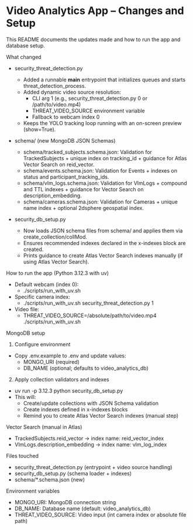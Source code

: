 # Video Analytics App – Changes and Setup

This README documents the updates made and how to run the app and database setup.

What changed
- security_threat_detection.py
  - Added a runnable __main__ entrypoint that initializes queues and starts threat_detection_process.
  - Added dynamic video source resolution:
    - CLI arg 1 (e.g., security_threat_detection.py 0 or /path/to/video.mp4)
    - THREAT_VIDEO_SOURCE environment variable
    - Fallback to webcam index 0
  - Keeps the YOLO tracking loop running with an on-screen preview (show=True).

- schema/ (new MongoDB JSON Schemas)
  - schema/tracked_subjects.schema.json: Validation for TrackedSubjects + unique index on tracking_id + guidance for Atlas Vector Search on reid_vector.
  - schema/events.schema.json: Validation for Events + indexes on status and participant_tracking_ids.
  - schema/vlm_logs.schema.json: Validation for VlmLogs + compound and TTL indexes + guidance for Vector Search on description_embedding.
  - schema/cameras.schema.json: Validation for Cameras + unique name index + optional 2dsphere geospatial index.

- security_db_setup.py
  - Now loads JSON schema files from schema/ and applies them via create_collection/collMod.
  - Ensures recommended indexes declared in the x-indexes block are created.
  - Prints guidance to create Atlas Vector Search indexes manually (if using Atlas Vector Search).

How to run the app (Python 3.12.3 with uv)
- Default webcam (index 0):
  - ./scripts/run_with_uv.sh
- Specific camera index:
  - ./scripts/run_with_uv.sh security_threat_detection.py 1
- Video file:
  - THREAT_VIDEO_SOURCE=/absolute/path/to/video.mp4 ./scripts/run_with_uv.sh

MongoDB setup
1) Configure environment
- Copy .env.example to .env and update values:
  - MONGO_URI (required)
  - DB_NAME (optional; defaults to video_analytics_db)

2) Apply collection validators and indexes
- uv run -p 3.12.3 python security_db_setup.py
- This will:
  - Create/update collections with JSON Schema validation
  - Create indexes defined in x-indexes blocks
  - Remind you to create Atlas Vector Search indexes (manual step)

Vector Search (manual in Atlas)
- TrackedSubjects.reid_vector → index name: reid_vector_index
- VlmLogs.description_embedding → index name: vlm_log_index

Files touched
- security_threat_detection.py (entrypoint + video source handling)
- security_db_setup.py (schema loader + indexes)
- schema/*.schema.json (new)

Environment variables
- MONGO_URI: MongoDB connection string
- DB_NAME: Database name (default: video_analytics_db)
- THREAT_VIDEO_SOURCE: Video input (int camera index or absolute file path)
